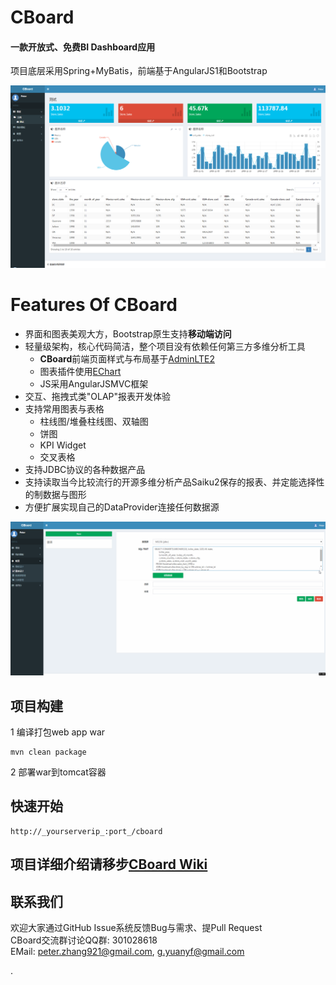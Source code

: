 # CBoard
#### 一款**开放式**、**免费**BI Dashboard应用
项目底层采用Spring+MyBatis，前端基于AngularJS1和Bootstrap  

![SS](https://raw.githubusercontent.com/yzhang921/CloudResource/gif/gif/cboard/starter.png)

# Features Of CBoard
* 界面和图表美观大方，Bootstrap原生支持**移动端访问**
* 轻量级架构，核心代码简洁，整个项目没有依赖任何第三方多维分析工具
  * **CBoard**前端页面样式与布局基于[AdminLTE2](https://github.com/almasaeed2010/AdminLTE)
  * 图表插件使用[EChart](http://echarts.baidu.com/)
  * JS采用AngularJSMVC框架
* 交互、拖拽式类"OLAP"报表开发体验
* 支持常用图表与表格
  * 柱线图/堆叠柱线图、双轴图
  * 饼图
  * KPI Widget
  * 交叉表格
* 支持JDBC协议的各种数据产品
* 支持读取当今比较流行的开源多维分析产品Saiku2保存的报表、并定能选择性的制数据与图形
* 方便扩展实现自己的DataProvider连接任何数据源

![wiget_overview](https://raw.githubusercontent.com/yzhang921/CloudResource/b460e7b7ed188bb3ea9ced5a9377bab1489c3982/gif/cboard/widget_design_overview.gif)
## 项目构建
1 编译打包web app war
```
mvn clean package
```
2 部署war到tomcat容器


## 快速开始
```
http://_yourserverip_:port_/cboard
```


## 项目详细介绍请移步[CBoard Wiki](https://github.com/yzhang921/CBoard/wiki)


## 联系我们
欢迎大家通过GitHub Issue系统反馈Bug与需求、提Pull Request  
CBoard交流群讨论QQ群: 301028618  
EMail: peter.zhang921@gmail.com, g.yuanyf@gmail.com


.
